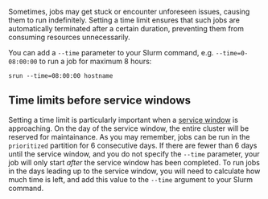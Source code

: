 Sometimes, jobs may get stuck or encounter unforeseen issues, causing them to run indefinitely. Setting a time limit ensures that such jobs are automatically terminated after a certain duration, preventing them from consuming resources unnecessarily.

You can add a `--time` parameter to your Slurm command, e.g. `--time=0-08:00:00` to run a job for maximum 8 hours:

```console
srun --time=08:00:00 hostname
```

## Time limits before service windows
Setting a time limit is particularly important when a [service window](/ai-cloud/terms-and-conditions/#7-service-windows) is approaching. On the day of the service window, the entire cluster will be reserved for maintainance. As you may remember, jobs can be run in the `prioritized` partition for 6 consecutive days. If there are fewer than 6 days until the service window, and you do not specify the `--time` parameter, your job will only start *after* the service window has been completed. To run jobs in the days leading up to the service window, you will need to calculate how much time is left, and add this value to the `--time` argument to your Slurm command.
